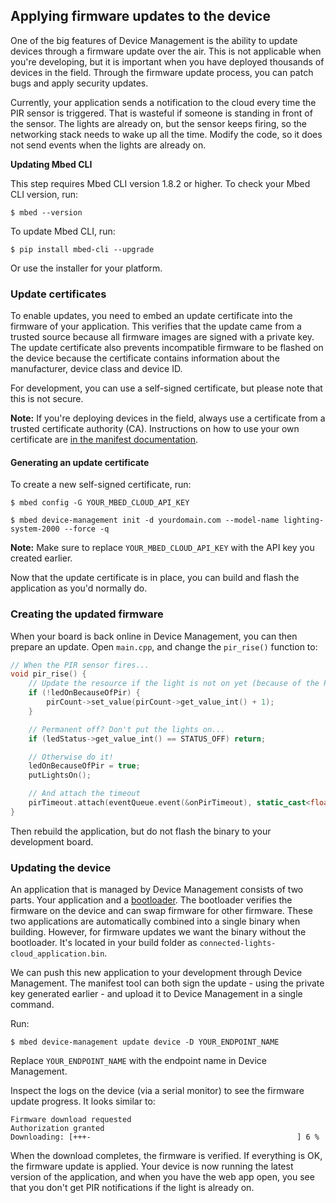 ## Applying firmware updates to the device

One of the big features of Device Management is the ability to update devices through a firmware update over the air. This is not applicable when you're developing, but it is important when you have deployed thousands of devices in the field. Through the firmware update process, you can patch bugs and apply security updates.

Currently, your application sends a notification to the cloud every time the PIR sensor is triggered. That is wasteful if someone is standing in front of the sensor. The lights are already on, but the sensor keeps firing, so the networking stack needs to wake up all the time. Modify the code, so it does not send events when the lights are already on.

**Updating Mbed CLI**

This step requires Mbed CLI version 1.8.2 or higher. To check your Mbed CLI version, run:

```
$ mbed --version
```

To update Mbed CLI, run:

```
$ pip install mbed-cli --upgrade
```

Or use the installer for your platform.

### Update certificates

To enable updates, you need to embed an update certificate into the firmware of your application. This verifies that the update came from a trusted source because all firmware images are signed with a private key. The update certificate also prevents incompatible firmware to be flashed on the device because the certificate contains information about the manufacturer, device class and device ID.

For development, you can use a self-signed certificate, but please note that this is not secure.

<span class="notes">**Note:** If you're deploying devices in the field, always use a certificate from a trusted certificate authority (CA). Instructions on how to use your own certificate are [in the manifest documentation](/docs/current/updating-firmware/preparing-manifests.html).</span>

#### Generating an update certificate

To create a new self-signed certificate, run:

```
$ mbed config -G YOUR_MBED_CLOUD_API_KEY

$ mbed device-management init -d yourdomain.com --model-name lighting-system-2000 --force -q
```

**Note:** Make sure to replace `YOUR_MBED_CLOUD_API_KEY` with the API key you created earlier.

Now that the update certificate is in place, you can build and flash the application as you'd normally do.

### Creating the updated firmware

When your board is back online in Device Management, you can then prepare an update. Open `main.cpp`, and change the `pir_rise()` function to:

```cpp
// When the PIR sensor fires...
void pir_rise() {
    // Update the resource if the light is not on yet (because of the PIR sensor)
    if (!ledOnBecauseOfPir) {
        pirCount->set_value(pirCount->get_value_int() + 1);
    }

    // Permanent off? Don't put the lights on...
    if (ledStatus->get_value_int() == STATUS_OFF) return;

    // Otherwise do it!
    ledOnBecauseOfPir = true;
    putLightsOn();

    // And attach the timeout
    pirTimeout.attach(eventQueue.event(&onPirTimeout), static_cast<float>(ledTimeout->get_value_int()));
}
```

Then rebuild the application, but do not flash the binary to your development board.

### Updating the device

An application that is managed by Device Management consists of two parts. Your application and a [bootloader](https://github.com/armmbed/mbed-bootloader). The bootloader verifies the firmware on the device and can swap firmware for other firmware. These two applications are automatically combined into a single binary when building. However, for firmware updates we want the binary without the bootloader. It's located in your build folder as `connected-lights-cloud_application.bin`.

We can push this new application to your development through Device Management. The manifest tool can both sign the update - using the private key generated earlier - and upload it to Device Management in a single command.

Run:

```
$ mbed device-management update device -D YOUR_ENDPOINT_NAME
```

Replace `YOUR_ENDPOINT_NAME` with the endpoint name in Device Management.

Inspect the logs on the device (via a serial monitor) to see the firmware update progress. It looks similar to:

```
Firmware download requested
Authorization granted
Downloading: [+++-                                              ] 6 %
```

When the download completes, the firmware is verified. If everything is OK, the firmware update is applied. Your device is now running the latest version of the application, and when you have the web app open, you see that you don't get PIR notifications if the light is already on.

